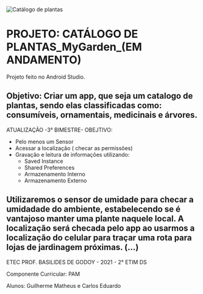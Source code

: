 ![Catálogo de plantas](https://user-images.githubusercontent.com/82534464/134055642-f1bb8557-bde5-4eb0-88d6-df7210d8d6b7.png)
# PROJETO: CATÁLOGO DE PLANTAS_MyGarden_(EM ANDAMENTO)
Projeto feito no Android Studio. 

Objetivo: Criar um app, que seja um catalogo de plantas, sendo elas classificadas como: consumíveis, ornamentais, medicinais e árvores.
-------------------------------------------------------------------------
ATUALIZAÇÃO -3° BIMESTRE-
OBEJTIVO:
- Pelo menos um Sensor
- Acessar a localização ( checar as permissões)
- Gravação e leitura de informações utilizando:
  * Saved Instance
  * Shared Preferences
  * Armazenamento Interno
  * Armazenamento Externo

Utilizaremos o sensor de umidade para checar a umidadade do ambiente, estabelecendo se é vantajoso manter uma plante naquele local. A localização será checada pelo app ao usarmos a localização do celular para traçar uma rota para lojas de jardinagem próximas. (...)
-------------------------------------------------------------------------
ETEC PROF. BASILIDES DE GODOY - 2021 - 2° ETIM DS

Componente Curricular: PAM

Alunos: Guilherme Matheus e Carlos Eduardo
